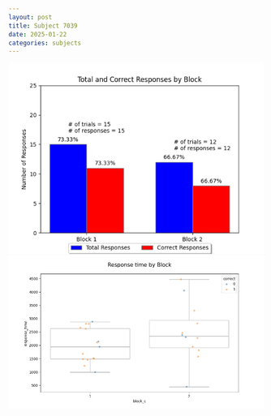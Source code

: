 ```yaml
---
layout: post
title: Subject 7039
date: 2025-01-22
categories: subjects
---
```


![](data/7039/run-2/7039_ATS_responses.png)
![](data/7039/run-2/7039_ATS_rt.png)

